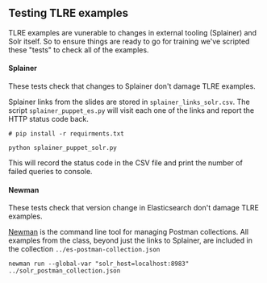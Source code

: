 ## Testing TLRE examples

TLRE examples are vunerable to changes in external tooling (Splainer) and Solr  itself. So to ensure things are ready to go for training we've scripted these "tests" to check all of the examples.

#### Splainer

These tests check that changes to Splainer don't damage TLRE examples.

Splainer links from the slides are stored in `splainer_links_solr.csv`. The script `splainer_puppet_es.py` will visit each one of the links and report the HTTP status code back.

```
# pip install -r requirments.txt

python splainer_puppet_solr.py
```

This will record the status code in the CSV file and print the number of failed queries to console.

#### Newman

These tests check that version change in Elasticsearch don't damage TLRE examples.

[Newman](https://github.com/postmanlabs/newman) is the command line tool for managing Postman collections. All examples from the class, beyond just the links to Splainer, are included in the collection `../es-postman-collection.json`

```
newman run --global-var "solr_host=localhost:8983" ../solr_postman_collection.json
```

